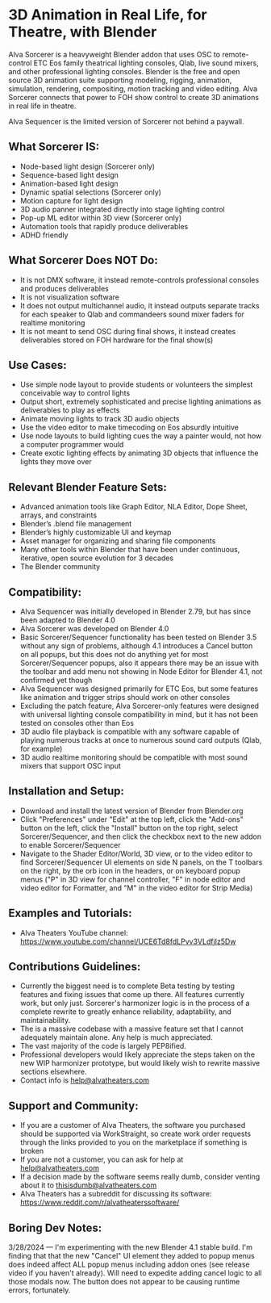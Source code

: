 **3D Animation in Real Life, for Theatre, with Blender**
======================================================================

Alva Sorcerer is a heavyweight Blender addon that uses OSC to remote-control ETC Eos family theatrical lighting consoles, Qlab, live sound mixers, and other professional lighting consoles. Blender is the free and open source 3D animation suite supporting modeling, rigging, animation, simulation, rendering, compositing, motion tracking and video editing. Alva Sorcerer connects that power to FOH show control to create 3D animations in real life in theatre.

Alva Sequencer is the limited version of Sorcerer not behind a paywall.

**What Sorcerer IS:**
---------------------------------------

- Node-based light design (Sorcerer only)
- Sequence-based light design
- Animation-based light design
- Dynamic spatial selections (Sorcerer only)
- Motion capture for light design
- 3D audio panner integrated directly into stage lighting control
- Pop-up ML editor within 3D view (Sorcerer only)
- Automation tools that rapidly produce deliverables
- ADHD friendly


**What Sorcerer Does NOT Do:**
---------------------------------------

- It is not DMX software, it instead remote-controls professional consoles and produces deliverables
- It is not visualization software
- It does not output multichannel audio, it instead outputs separate tracks for each speaker to Qlab and commandeers sound mixer faders for realtime monitoring
- It is not meant to send OSC during final shows, it instead creates deliverables stored on FOH hardware for the final show(s)


**Use Cases:**
------------------

- Use simple node layout to provide students or volunteers the simplest conceivable way to control lights
- Output short, extremely sophisticated and precise lighting animations as deliverables to play as effects
- Animate moving lights to track 3D audio objects
- Use the video editor to make timecoding on Eos absurdly intuitive
- Use node layouts to build lighting cues the way a painter would, not how a computer programmer would
- Create exotic lighting effects by animating 3D objects that influence the lights they move over


**Relevant Blender Feature Sets:**
---------------------------------------

- Advanced animation tools like Graph Editor, NLA Editor, Dope Sheet, arrays, and constraints 
- Blender’s .blend file management 
- Blender’s highly customizable UI and keymap 
- Asset manager for organizing and sharing file components
- Many other tools within Blender that have been under continuous, iterative, open source evolution for 3 decades
- The Blender community


**Compatibility:**
---------------------------------------

- Alva Sequencer was initially developed in Blender 2.79, but has since been adapted to Blender 4.0
- Alva Sorcerer was developed on Blender 4.0
- Basic Sorcerer/Sequencer functionality has been tested on Blender 3.5 without any sign of problems, although 4.1 introduces a Cancel button on all popups, but this does not do anything yet for most Sorcerer/Sequencer popups, also it appears there may be an issue with the toolbar and add menu not showing in Node Editor for Blender 4.1, not confirmed yet though
- Alva Sequencer was designed primarily for ETC Eos, but some features like animation and trigger strips should work on other consoles
- Excluding the patch feature, Alva Sorcerer-only features were designed with universal lighting console compatibility in mind, but it has not been tested on consoles other than Eos
- 3D audio file playback is compatible with any software capable of playing numerous tracks at once to numerous sound card outputs (Qlab, for example)
- 3D audio realtime monitoring should be compatible with most sound mixers that support OSC input


**Installation and Setup:**
---------------------------------------

- Download and install the latest version of Blender from Blender.org
- Click "Preferences" under "Edit" at the top left, click the "Add-ons" button on the left, click the "Install" button on the top right, select Sorcerer/Sequencer, and then click the checkbox next to the new addon to enable Sorcerer/Sequencer
- Navigate to the Shader Editor/World, 3D view, or to the video editor  to find Sorcerer/Sequencer UI elements on side N panels, on the T toolbars on the right, by the orb icon in the headers, or on keyboard popup menus ("P" in 3D view for channel controller, "F" in node editor and video editor for Formatter, and "M" in the video editor for Strip Media)


**Examples and Tutorials:**
---------------------------------------

- Alva Theaters YouTube channel: https://www.youtube.com/channel/UCE6Td8fdLPvv3VLdfjIz5Dw


**Contributions Guidelines:**
---------------------------------------

- Currently the biggest need is to complete Beta testing by testing features and fixing issues that come up there. All features currently work, but only just. Sorcerer's harmonizer logic is in the process of a complete rewrite to greatly enhance reliability, adaptability, and maintainability.
- The is a massive codebase with a massive feature set that I cannot adequately maintain alone. Any help is much appreciated.
- The vast majority of the code is largely PEP8ified.
- Professional developers would likely appreciate the steps taken on the new WIP harmonizer prototype, but would likely wish to rewrite massive sections elsewhere.
- Contact info is help@alvatheaters.com


**Support and Community:**
---------------------------------------

- If you are a customer of Alva Theaters, the software you purchased should be supported via WorkStraight, so create work order requests through the links provided to you on the marketplace if something is broken
- If you are not a customer, you can ask for help at help@alvatheaters.com
- If a decision made by the software seems really dumb, consider venting about it to thisisdumb@alvatheaters.com
- Alva Theaters has a subreddit for discussing its software: https://www.reddit.com/r/alvatheaterssoftware/


**Boring Dev Notes:**
------------------------
3/28/2024 — I'm experimenting with the new Blender 4.1 stable build. I'm finding that that the new "Cancel" UI element they added to popup menus does indeed affect ALL popup menus including addon ones (see release video if you haven't already). Will need to expedite adding cancel logic to all those modals now. The button does not appear to be causing runtime errors, fortunately.
